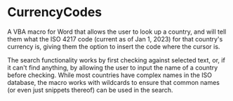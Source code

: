 # CurrencyCodes

A VBA macro for Word that allows the user to look up a country, and will tell them what the ISO 4217 code (current as of Jan 1, 2023) for that country's currency is, giving them the option to insert the code where the cursor is.

The search functionality works by first checking against selected text, or, if it can't find anything, by allowing the user to input the name of a country before checking. While most countries have complex names in the ISO database, the macro works with wildcards to ensure that common names (or even just snippets thereof) can be used in the search.
